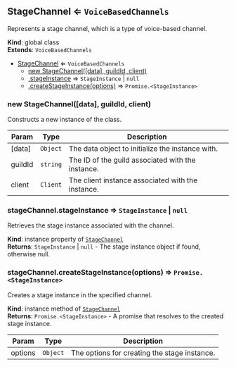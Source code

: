 <a name="StageChannel"></a>

## StageChannel ⇐ <code>VoiceBasedChannels</code>
Represents a stage channel, which is a type of voice-based channel.

**Kind**: global class  
**Extends**: <code>VoiceBasedChannels</code>  

* [StageChannel](#StageChannel) ⇐ <code>VoiceBasedChannels</code>
    * [new StageChannel([data], guildId, client)](#new_StageChannel_new)
    * [.stageInstance](#StageChannel+stageInstance) ⇒ <code>StageInstance</code> \| <code>null</code>
    * [.createStageInstance(options)](#StageChannel+createStageInstance) ⇒ <code>Promise.&lt;StageInstance&gt;</code>

<a name="new_StageChannel_new"></a>

### new StageChannel([data], guildId, client)
Constructs a new instance of the class.


| Param | Type | Description |
| --- | --- | --- |
| [data] | <code>Object</code> | The data object to initialize the instance with. |
| guildId | <code>string</code> | The ID of the guild associated with the instance. |
| client | <code>Client</code> | The client instance associated with the instance. |

<a name="StageChannel+stageInstance"></a>

### stageChannel.stageInstance ⇒ <code>StageInstance</code> \| <code>null</code>
Retrieves the stage instance associated with the channel.

**Kind**: instance property of [<code>StageChannel</code>](#StageChannel)  
**Returns**: <code>StageInstance</code> \| <code>null</code> - The stage instance object if found, otherwise null.  
<a name="StageChannel+createStageInstance"></a>

### stageChannel.createStageInstance(options) ⇒ <code>Promise.&lt;StageInstance&gt;</code>
Creates a stage instance in the specified channel.

**Kind**: instance method of [<code>StageChannel</code>](#StageChannel)  
**Returns**: <code>Promise.&lt;StageInstance&gt;</code> - A promise that resolves to the created stage instance.  

| Param | Type | Description |
| --- | --- | --- |
| options | <code>Object</code> | The options for creating the stage instance. |

